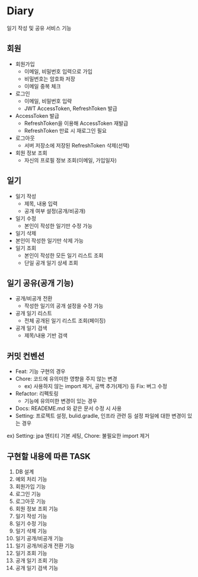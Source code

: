 # Diary
일기 작성 및 공유 서비스 기능

## 회원
- 회원가입
  - 이메일, 비밀번호 입력으로 가입
  - 비밀번호는 암호화 저장
  - 이메일 중복 체크
- 로그인
  - 이메일, 비밀번호 입략
  - JWT AccessToken, RefreshToken 발급
- AccessToken 발급
  - RefreshToken을 이용해 AccessToken 재발급
  - RefreshToken 만료 시 재로그인 필요
- 로그아웃
  - 서버 저장소에 저장된 RefreshToken 삭제(선택)
- 회원 정보 조회
  - 자신의 프로필 정보 조회(이메일, 가입일자)

 ## 일기
- 일기 작성
  - 제목, 내용 입력
  - 공개 여부 설정(공개/비공개)
- 일기 수정
  - 본인이 작성한 일기만 수정 가능
 - 일기 삭제
  - 본인이 작성한 일기만 삭제 가능
- 일기 조회
  - 본인이 작성한 모든 일기 리스트 조회
  - 단일 공개 일기 상세 조회

## 일기 공유(공개 기능)
- 공개/비공개 전환
  - 작성한 일기의 공개 설정을 수정 가능
- 공개 일기 리스트
  - 전체 공개된 일기 리스트 조회(페이징)
- 공개 일기 검색
  - 제목/내용 기반 검색
 
## 커밋 컨벤션
- Feat: 기능 구현의 경우
- Chore: 코드에 유의미한 영향을 주지 않는 변경
    - ex) 사용하지 않는 import 제거, 공백 추가(제거) 등 Fix: 버그 수정
- Refactor: 리펙토링
  - 기능에 유의미한 변경이 있는 경우
- Docs: READEME.md 와 같은 문서 수정 시 사용
- Setting: 프로젝트 설정, bulid.gradle, 인프라 관련 등 설정 파일에 대한 변경이 있는 경우
  
ex) Setting: jpa 엔티티 기본 세팅, Chore: 불필요한 import 제거

## 구현할 내용에 따른 TASK
1. DB 설계
2. 예외 처리 기능
3. 회원가입 기능
4. 로그인 기능
5. 로그아웃 기능
6. 회원 정보 조회 기능
7. 일기 작성 기능
8. 일기 수정 기능
9. 일기 삭제 기능
10. 일기 공개/비공개 기능
11. 일기 공개/비공개 전환 기능
12. 일기 조회 기능
13. 공개 일기 조회 기능
14. 공개 일기 검색 기능



































